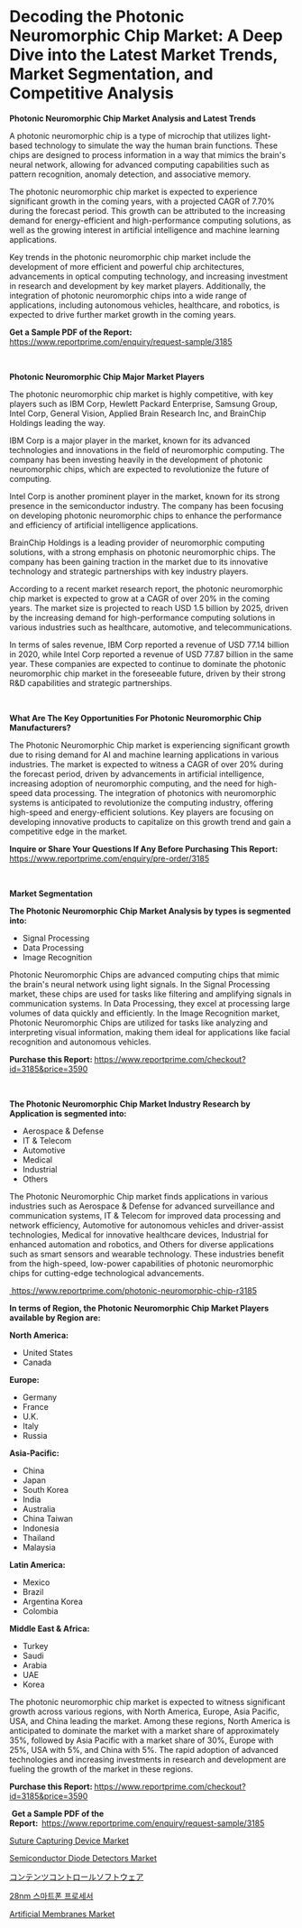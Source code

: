 <p><h1>Decoding the Photonic Neuromorphic Chip Market: A Deep Dive into the Latest Market Trends, Market Segmentation, and Competitive Analysis</h1></p><p><strong>Photonic Neuromorphic Chip Market Analysis and Latest Trends</strong></p>
<p><p>A photonic neuromorphic chip is a type of microchip that utilizes light-based technology to simulate the way the human brain functions. These chips are designed to process information in a way that mimics the brain's neural network, allowing for advanced computing capabilities such as pattern recognition, anomaly detection, and associative memory.</p><p>The photonic neuromorphic chip market is expected to experience significant growth in the coming years, with a projected CAGR of 7.70% during the forecast period. This growth can be attributed to the increasing demand for energy-efficient and high-performance computing solutions, as well as the growing interest in artificial intelligence and machine learning applications.</p><p>Key trends in the photonic neuromorphic chip market include the development of more efficient and powerful chip architectures, advancements in optical computing technology, and increasing investment in research and development by key market players. Additionally, the integration of photonic neuromorphic chips into a wide range of applications, including autonomous vehicles, healthcare, and robotics, is expected to drive further market growth in the coming years.</p></p>
<p><strong>Get a Sample PDF of the Report:&nbsp;</strong> <a href="https://www.reportprime.com/enquiry/request-sample/3185">https://www.reportprime.com/enquiry/request-sample/3185</a></p>
<p>&nbsp;</p>
<p><strong>Photonic Neuromorphic Chip Major Market Players</strong></p>
<p><p>The photonic neuromorphic chip market is highly competitive, with key players such as IBM Corp, Hewlett Packard Enterprise, Samsung Group, Intel Corp, General Vision, Applied Brain Research Inc, and BrainChip Holdings leading the way. </p><p>IBM Corp is a major player in the market, known for its advanced technologies and innovations in the field of neuromorphic computing. The company has been investing heavily in the development of photonic neuromorphic chips, which are expected to revolutionize the future of computing.</p><p>Intel Corp is another prominent player in the market, known for its strong presence in the semiconductor industry. The company has been focusing on developing photonic neuromorphic chips to enhance the performance and efficiency of artificial intelligence applications.</p><p>BrainChip Holdings is a leading provider of neuromorphic computing solutions, with a strong emphasis on photonic neuromorphic chips. The company has been gaining traction in the market due to its innovative technology and strategic partnerships with key industry players.</p><p>According to a recent market research report, the photonic neuromorphic chip market is expected to grow at a CAGR of over 20% in the coming years. The market size is projected to reach USD 1.5 billion by 2025, driven by the increasing demand for high-performance computing solutions in various industries such as healthcare, automotive, and telecommunications.</p><p>In terms of sales revenue, IBM Corp reported a revenue of USD 77.14 billion in 2020, while Intel Corp reported a revenue of USD 77.87 billion in the same year. These companies are expected to continue to dominate the photonic neuromorphic chip market in the foreseeable future, driven by their strong R&D capabilities and strategic partnerships.</p></p>
<p>&nbsp;</p>
<p><strong>What Are The Key Opportunities For Photonic Neuromorphic Chip Manufacturers?</strong></p>
<p><p>The Photonic Neuromorphic Chip market is experiencing significant growth due to rising demand for AI and machine learning applications in various industries. The market is expected to witness a CAGR of over 20% during the forecast period, driven by advancements in artificial intelligence, increasing adoption of neuromorphic computing, and the need for high-speed data processing. The integration of photonics with neuromorphic systems is anticipated to revolutionize the computing industry, offering high-speed and energy-efficient solutions. Key players are focusing on developing innovative products to capitalize on this growth trend and gain a competitive edge in the market.</p></p>
<p><strong>Inquire or Share Your Questions If Any Before Purchasing This Report:</strong> <a href="https://www.reportprime.com/enquiry/pre-order/3185">https://www.reportprime.com/enquiry/pre-order/3185</a></p>
<p>&nbsp;</p>
<p><strong>Market Segmentation</strong></p>
<p><strong>The Photonic Neuromorphic Chip Market Analysis by types is segmented into:</strong></p>
<p><ul><li>Signal Processing</li><li>Data Processing</li><li>Image Recognition</li></ul></p>
<p><p>Photonic Neuromorphic Chips are advanced computing chips that mimic the brain's neural network using light signals. In the Signal Processing market, these chips are used for tasks like filtering and amplifying signals in communication systems. In Data Processing, they excel at processing large volumes of data quickly and efficiently. In the Image Recognition market, Photonic Neuromorphic Chips are utilized for tasks like analyzing and interpreting visual information, making them ideal for applications like facial recognition and autonomous vehicles.</p></p>
<p><strong>Purchase this Report:&nbsp;</strong><a href="https://www.reportprime.com/checkout?id=3185&price=3590">https://www.reportprime.com/checkout?id=3185&price=3590</a></p>
<p>&nbsp;</p>
<p><strong>The Photonic Neuromorphic Chip Market Industry Research by Application is segmented into:</strong></p>
<p><ul><li>Aerospace & Defense</li><li>IT & Telecom</li><li>Automotive</li><li>Medical</li><li>Industrial</li><li>Others</li></ul></p>
<p><p>The Photonic Neuromorphic Chip market finds applications in various industries such as Aerospace & Defense for advanced surveillance and communication systems, IT & Telecom for improved data processing and network efficiency, Automotive for autonomous vehicles and driver-assist technologies, Medical for innovative healthcare devices, Industrial for enhanced automation and robotics, and Others for diverse applications such as smart sensors and wearable technology. These industries benefit from the high-speed, low-power capabilities of photonic neuromorphic chips for cutting-edge technological advancements.</p></p>
<p><a href="https://www.reportprime.com/photonic-neuromorphic-chip-r3185">&nbsp;https://www.reportprime.com/photonic-neuromorphic-chip-r3185</a></p>
<p><strong>In terms of Region, the Photonic Neuromorphic Chip Market Players available by Region are:</strong></p>
<p>
    <p> <strong> North America: </strong>
        <ul>
            <li>United States</li>
            <li>Canada</li>
        </ul>
        </p> 
    <p> <strong> Europe: </strong>
        <ul>
            <li>Germany</li>
            <li>France</li>
            <li>U.K.</li>
            <li>Italy</li>
            <li>Russia</li>
        </ul>
        </p> 
    <p> <strong> Asia-Pacific: </strong>
        <ul>
            <li>China</li>
            <li>Japan</li>
            <li>South Korea</li>
            <li>India</li>
            <li>Australia</li>
            <li>China Taiwan</li>
            <li>Indonesia</li>
            <li>Thailand</li>
            <li>Malaysia</li>
        </ul>
        </p> 
    <p> <strong> Latin America: </strong>
        <ul>
            <li>Mexico</li>
            <li>Brazil</li>
            <li>Argentina Korea</li>
            <li>Colombia</li>
        </ul>
        </p> 
    <p> <strong> Middle East & Africa: </strong>
        <ul>
            <li>Turkey</li>
            <li>Saudi</li>
            <li>Arabia</li>
            <li>UAE</li>
            <li>Korea</li>
        </ul>
    </p>
    </p>
<p><p>The photonic neuromorphic chip market is expected to witness significant growth across various regions, with North America, Europe, Asia Pacific, USA, and China leading the market. Among these regions, North America is anticipated to dominate the market with a market share of approximately 35%, followed by Asia Pacific with a market share of 30%, Europe with 25%, USA with 5%, and China with 5%. The rapid adoption of advanced technologies and increasing investments in research and development are fueling the growth of the market in these regions.</p></p>
<p><strong>Purchase this Report: </strong><a href="https://www.reportprime.com/checkout?id=3185&price=3590">https://www.reportprime.com/checkout?id=3185&price=3590</a></p>
<p>&nbsp;<strong>Get a Sample PDF of the Report:&nbsp;&nbsp;</strong><a href="https://www.reportprime.com/enquiry/request-sample/3185">https://www.reportprime.com/enquiry/request-sample/3185</a></p>
<p><strong></strong></p>
<p><p><a href="https://medium.com/@mamunislambd984/suture-capturing-device-market-outlook-complete-industry-analysis-2024-to-2031-34f77d5ee062">Suture Capturing Device Market</a></p><p><a href="https://github.com/eliyamanson4561/Market-Research-Report-List-1/blob/main/semiconductor-diode-detectors-market.md">Semiconductor Diode Detectors Market</a></p><p><a href="https://github.com/tubbs463/Market-Research-Report-List-3/blob/main/195337183248.md">コンテンツコントロールソフトウェア</a></p><p><a href="https://github.com/muchswr/Market-Research-Report-List-2/blob/main/9534424103328.md">28nm 스마트폰 프로세서</a></p><p><a href="https://medium.com/@kirstencharrison82024/artificial-membranes-industry-analysis-report-its-market-size-share-trends-by-application-6386786f01cf">Artificial Membranes Market</a></p></p>